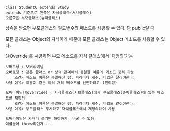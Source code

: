 ```
class StudentC extends Study
extends 기준으로 왼쪽은 자식클래스(서브클래스)
오른쪽은 부모클래스(슈퍼클래스)
```
상속을 받으면 부모클래스의 필드변수와 메소드를 사용할 수 있다.
단 public일 때   

모든 클래스는 Object의 자식이기 때문에
모든 클래스는 Object 메소드를 사용할 수 있다.

@Override 를 사용하면 부모 메소드를 자식 클래스에서 '재정의'가능 
```
오버로딩 / 오버라이딩
오버로딩 : 같은 클래스 or 상속 관계에서 동일한 이름의 메소드 중복 가능
    조건> 메소드 이름은 동일해야 함. 파라미터 개수, 타입은 달라야한다.
사용 이유> 이름이 같은 여러 개의 메소드를 선언하려고 (편리성)

오버라이딩(@override) : 자식클래스(서브클래스)에서 부모클래스(슈퍼클래스)에 있는 메소드를 재정의
    조건> 메소드 이름은 동일해야 함. 파라미터 개수, 타입도 같이야한다.
사용 이유> 부모클래스 무시하고 자식클래스에서 재정의하여 사용 

오버라이딩은 가져다 쓰기만 해야하지, 바꿀 수 없음 
예를들어 throw라던가 ..
```

